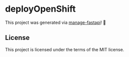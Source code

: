 # deployOpenShift

This project was generated via [manage-fastapi](https://ycd.github.io/manage-fastapi/)! :tada:

## License

This project is licensed under the terms of the MIT license.
